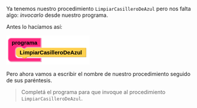 Ya tenemos nuestro procedimiento `LimpiarCasilleroDeAzul` pero nos falta algo: _invocarlo_ desde nuestro programa.

Antes lo hacíamos así:

<img src="https://raw.githubusercontent.com/MumukiProject/mumuki-guia-gobstones-primeros-textos/master/assets/invocacion_1566327466996.png" alt="invocacion_1566327466996.png" width="auto" height="auto">

Pero ahora vamos a escribir el nombre de nuestro procedimiento seguido de sus paréntesis.

> Completá el programa para que invoque al procedimiento `LimpiarCasilleroDeAzul`.
